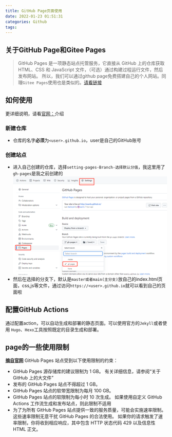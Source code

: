 ```yaml
---
title: GitHub Page页面使用
date: 2022-01-23 01:51:31
categories: Github
tags:
---
```


## 关于GitHub Page和Gitee Pages
> GitHub Pages 是一项静态站点托管服务，它直接从 GitHub 上的仓库获取 HTML、CSS 和 JavaScript 文件，（可选）通过构建过程运行文件，然后发布网站。 
所以，我们可以通过github page免费搭建自己的个人网站。同理`Gitee Pages`使用也是类似的。[请看链接](https://gitee.com/help/articles/4136#article-header3)

## 如何使用
更详细说明，请看[官网：](https://docs.github.com/en/pages/quickstart)介绍

### 新建仓库
- 仓库的名字**必须**为`<user>.github.io`，user是自己的GitHub账号

### 创建站点
- 进入自己创建的仓库，选择`setting-pages-Branch-选择默认分值`，我这里用了`gh-pages`是我之前创建的
![](../images/artcle/github%20page1.jpg)
- 然后在选择的分支下，默认是`master或者main(主分支)`放自己的index.html页面，css,js等文件，通过访问`https://<user>.github.io`就可以看到自己的页面啦

## 配置GitHub Actions
通过配置action，可以自动生成和部署的静态页面。可以使用官方的`Jekyll`或者使用 `Hugo`、`Hexo`工具按照既定的目录生成和部署。

## page的一些使用限制
[**摘自官网**](https://docs.github.com/en/pages/getting-started-with-github-pages/about-github-pages#usage-limits) GitHub Pages 站点受到以下使用限制的约束：
- GitHub Pages 源存储库的建议限制为 1 GB。 有关详细信息，请参阅“关于 GitHub 上的大文件”
- 发布的 GitHub Pages 站点不得超过 1 GB。
- GitHub Pages 站点的软带宽限制为每月 100 GB。
- GitHub Pages 站点的软限制为每小时 10 次生成。 如果使用自定义 GitHub Actions 工作流生成和发布站点，则此限制不适用
- 为了为所有 GitHub Pages 站点提供一致的服务质量，可能会实施速率限制。 这些速率限制无意干扰 GitHub Pages 的合法使用。 如果你的请求触发了速率限制，你将收到相应响应，其中包含 HTTP 状态代码 429 以及信息性 HTML 正文。